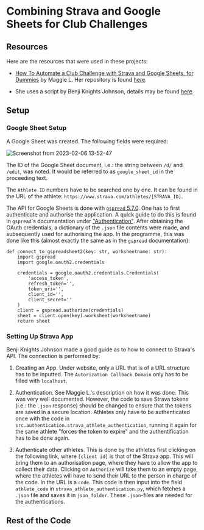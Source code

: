 # Combining Strava and Google Sheets for Club Challenges

## Resources

Here are the resources that were used in these projects:

* [How To Automate a Club Challenge with Strava and Google Sheets, for Dummies](https://python.plainenglish.io/how-to-automate-a-club-challenge-with-strava-and-google-sheets-for-dummies-3c9ebc018781) by Maggie L. Her repository is found [here](https://github.com/mkl1288/strava_club_challenge).

* She uses a script by Benji Knights Johnson, details may be found [here](https://medium.com/swlh/using-python-to-connect-to-stravas-api-and-analyse-your-activities-dummies-guide-5f49727aac86).

## Setup

### Google Sheet Setup

A Google Sheet was created. The following fields were required:

![Screenshot from 2023-02-06 13-52-47](https://user-images.githubusercontent.com/49594308/216977021-64031d84-4c88-454d-b1b1-4aa82ee9b08f.png)

The ID of the Google Sheet document, i.e.: the string between `/d/` and `/edit`, was noted. It would be referred to as `google_sheet_id` in the proceeding text. 

The `Athlete ID` numbers have to be searched one by one. It can be found in the URL of the athlete: `https://www.strava.com/athletes/[STRAVA_ID]`.

The API for Google Sheets is done with [`gspread` 5.7.0](https://docs.gspread.org/en/v5.7.0/). One has to first authenticate and authorise the application. A quick guide to do this is found in `gspread`'s documentation under ["Authentication"](https://docs.gspread.org/en/v5.7.0/oauth2.html). After obtaining the OAuth credentials, a dictionary of the `.json` file contents were made, and subsequently used for authorising the app. In the programme, this was done like this (almost exactly the same as in the `gspread` documentation):

```
def connect_to_gspreadsheet2(key: str, worksheetname: str):
    import gspread
    import google.oauth2.credentials

    credentials = google.oauth2.credentials.Credentials(
        'access_token',
        refresh_token='',
        token_uri='',
        client_id='',
        client_secret=''
    )
    client = gspread.authorize(credentials)
    sheet = client.open(key).worksheet(worksheetname)
    return sheet
```

### Setting Up Strava App

Benji Knights Johnson made a good guide as to how to connect to Strava's API. The connection is performed by:

1. Creating an App. Under website, only a URL that is of a URL structure has to be inputted. The `Autorization Callback Domain` only has to be filled with `localhost`.

2. Authentication. See Maggie L.'s description on how it was done. This was very well documented. However, the code to save Strava tokens (i.e.: the `.json` response) should be changed to ensure that the tokens are saved in a secure location. Athletes only have to be authenticated once with the code in `src.authentication.strava_athlete_authentication`, running it again for the same athlete "forces the token to expire" and the authentification has to be done again. 

3. Authenticate other athletes. This is done by the athletes first clicking on the following link, where `[client id]` is that of the Strava app. This will bring them to an authorisation page, where they have to allow the app to collect their data. Clicking on `Authorize` will take them to an empty page, where the athletes will have to send their URL to the person in charge of the code. In the URL is a `code`. This code is then input into the field `athlete_code` in `strava_athlete_authentication.py`, which fetches a `.json` file and saves it in `json_folder`. These `.json`-files are needed for the authentications.

## Rest of the Code

